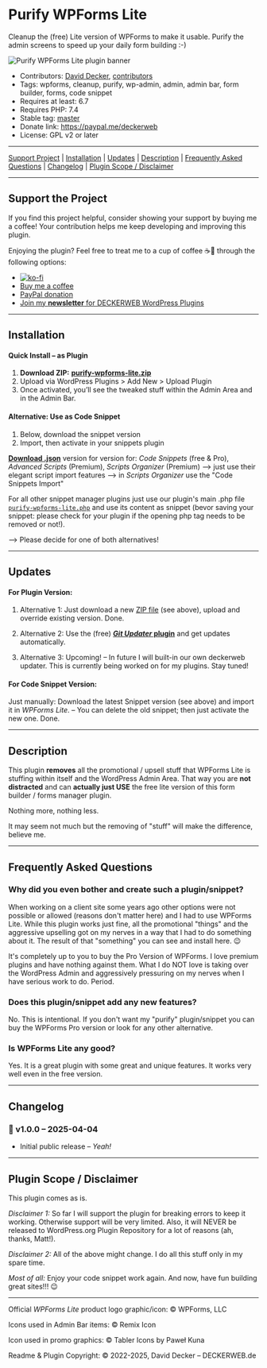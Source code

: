 # Purify WPForms Lite 

Cleanup the (free) Lite version of WPForms to make it usable. Purify the admin screens to speed up your daily form building :-)

![Purify WPForms Lite plugin banner](https://repository-images.githubusercontent.com/960403207/329eaf4e-a64b-4a1a-94a5-6df92b04986c)


* Contributors: [David Decker](https://github.com/deckerweb), [contributors](https://github.com/deckerweb/purify-wpforms-lite/graphs/contributors)
* Tags: wpforms, cleanup, purify, wp-admin, admin, admin bar, form builder, forms, code snippet
* Requires at least: 6.7
* Requires PHP: 7.4
* Stable tag: [master](https://github.com/deckerweb/purify-wpforms-lite/releases/latest)
* Donate link: https://paypal.me/deckerweb
* License: GPL v2 or later

---

[Support Project](#support-the-project) | [Installation](#installation) | [Updates](#updates) | [Description](#description) | [Frequently Asked Questions](#frequently-asked-questions) | [Changelog](#changelog) | [Plugin Scope / Disclaimer](#plugin-scope--disclaimer)

---

## Support the Project 

If you find this project helpful, consider showing your support by buying me a coffee! Your contribution helps me keep developing and improving this plugin.

Enjoying the plugin? Feel free to treat me to a cup of coffee ☕🙂 through the following options:

- [![ko-fi](https://ko-fi.com/img/githubbutton_sm.svg)](https://ko-fi.com/W7W81BNTZE)
- [Buy me a coffee](https://buymeacoffee.com/daveshine)
- [PayPal donation](https://paypal.me/deckerweb)
- [Join my **newsletter** for DECKERWEB WordPress Plugins](https://eepurl.com/gbAUUn)

---

## Installation 

#### **Quick Install – as Plugin**
1. **Download ZIP:** [**purify-wpforms-lite.zip**](https://github.com/deckerweb/purify-wpforms-lite/releases/latest/download/purify-wpforms-lite.zip)
2. Upload via WordPress Plugins > Add New > Upload Plugin
3. Once activated, you’ll see the tweaked stuff within the Admin Area and in the Admin Bar.

#### **Alternative: Use as Code Snippet**
1. Below, download the snippet version
2. Import, then activate in your snippets plugin

[**Download .json**](https://github.com/deckerweb/purify-wpforms-lite/releases/latest/download/ddw-purify-wpforms-lite.json) version for version for: _Code Snippets_ (free & Pro), _Advanced Scripts_ (Premium), _Scripts Organizer_ (Premium)
--> just use their elegant script import features
--> in _Scripts Organizer_ use the "Code Snippets Import"

For all other snippet manager plugins just use our plugin's main .php file [`purify-wpforms-lite.php`](https://github.com/deckerweb/purify-wpforms-lite/blob/master/purify-wpforms-lite.php) and use its content as snippet (bevor saving your snippet: please check for your plugin if the opening php tag needs to be removed or not!).

--> Please decide for one of both alternatives!

---

## Updates 

#### For Plugin Version:

1) Alternative 1: Just download a new [ZIP file](https://github.com/deckerweb/purify-wpforms-lite/releases/latest/download/purify-wpforms-lite.zip) (see above), upload and override existing version. Done.

2) Alternative 2: Use the (free) [**_Git Updater_ plugin**](https://git-updater.com/) and get updates automatically.

3) Alternative 3: Upcoming! – In future I will built-in our own deckerweb updater. This is currently being worked on for my plugins. Stay tuned!

#### For Code Snippet Version:

Just manually: Download the latest Snippet version (see above) and import it in _WPForms Lite_. – You can delete the old snippet; then just activate the new one. Done.

---

## Description 

This plugin **removes** all the promotional / upsell stuff that WPForms Lite is stuffing within itself and the WordPress Admin Area. That way you are **not distracted** and can **actually just USE** the free lite version of this form builder / forms manager plugin.

Nothing more, nothing less.

It may seem not much but the removing of "stuff" will make the difference, believe me.

---

## Frequently Asked Questions 

### Why did you even bother and create such a plugin/snippet? 

When working on a client site some years ago other options were not possible or allowed (reasons don't matter here) and I had to use WPForms Lite. While this plugin works just fine, all the promotional "things" and the aggressive upselling got on my nerves in a way that I had to do something about it. The result of that "something" you can see and install here. 😉

It's completely up to you to buy the Pro Version of WPForms. I love premium plugins and have nothing against them. What I do NOT love is taking over the WordPress Admin and aggressively pressuring on my nerves when I have serious work to do. Period.


### Does this plugin/snippet add any new features? 

No. This is intentional. If you don't want my "purify" plugin/snippet you can buy the WPForms Pro version or look for any other alternative.


### Is WPForms Lite any good? 

Yes. It is a great plugin with some great and unique features. It works very well even in the free version.

---

## Changelog 

### 🎉 v1.0.0 – 2025-04-04
* Initial public release – _Yeah!_

---

## Plugin Scope / Disclaimer

This plugin comes as is.

_Disclaimer 1:_ So far I will support the plugin for breaking errors to keep it working. Otherwise support will be very limited. Also, it will NEVER be released to WordPress.org Plugin Repository for a lot of reasons (ah, thanks, Matt!).

_Disclaimer 2:_ All of the above might change. I do all this stuff only in my spare time.

_Most of all:_ Enjoy your code snippet work again. And now, have fun building great sites!!! 😉

---

Official _WPForms Lite_ product logo graphic/icon: © WPForms, LLC

Icons used in Admin Bar items: © Remix Icon

Icon used in promo graphics: © Tabler Icons by Paweł Kuna

Readme & Plugin Copyright: © 2022-2025, David Decker – DECKERWEB.de